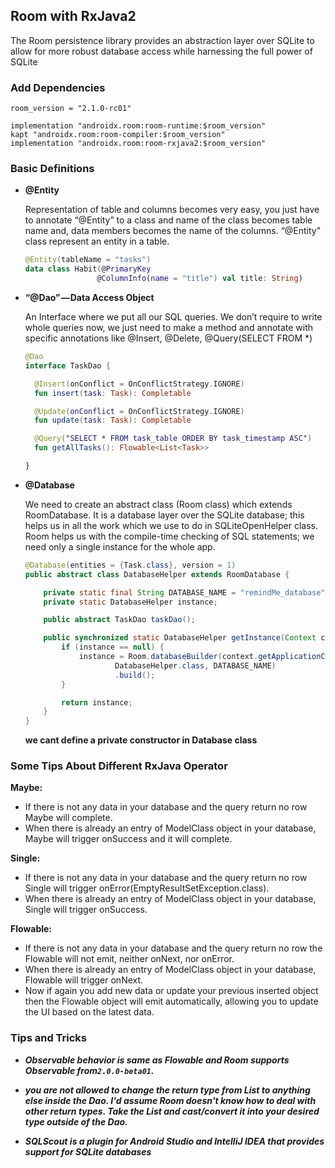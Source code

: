 ## Room with RxJava2
The Room persistence library provides an abstraction layer over SQLite to allow for more robust database access while harnessing the full power of SQLite

### Add Dependencies
```
room_version = "2.1.0-rc01"

implementation "androidx.room:room-runtime:$room_version"
kapt "androidx.room:room-compiler:$room_version"
implementation "androidx.room:room-rxjava2:$room_version"

```

### Basic Definitions

* **@Entity**

  Representation of table and columns becomes very easy, you just have to annotate “@Entity” to a class and name of the class becomes table name and, data members becomes the name of the columns. “@Entity” class represent an entity in a table.
  ```kotlin
  @Entity(tableName = "tasks")
  data class Habit(@PrimaryKey
                  @ColumnInfo(name = "title") val title: String)
  ```
  
* **“@Dao” — Data Access Object**

  An Interface where we put all our SQL queries. We don’t require to write whole queries now, we just need to make a method and annotate with specific annotations like @Insert, @Delete, @Query(SELECT FROM *)
  ```kotlin
  @Dao
  interface TaskDao {

    @Insert(onConflict = OnConflictStrategy.IGNORE)
    fun insert(task: Task): Completable

    @Update(onConflict = OnConflictStrategy.IGNORE)
    fun update(task: Task): Completable

    @Query("SELECT * FROM task_table ORDER BY task_timestamp ASC")
    fun getAllTasks(): Flowable<List<Task>>

  }
  ```

* **@Database**

  We need to create an abstract class (Room class) which extends RoomDatabase. It is a database layer over the SQLite           database; this helps us in all the work which we use to do in SQLiteOpenHelper class. Room helps us with the compile-time     checking of SQL statements; we need only a single instance for the whole app.
  ```java
  @Database(entities = {Task.class}, version = 1)
  public abstract class DatabaseHelper extends RoomDatabase {

      private static final String DATABASE_NAME = "remindMe_database";
      private static DatabaseHelper instance;

      public abstract TaskDao taskDao();

      public synchronized static DatabaseHelper getInstance(Context context) {
          if (instance == null) {
              instance = Room.databaseBuilder(context.getApplicationContext(),
                      DatabaseHelper.class, DATABASE_NAME)
                      .build();
          }

          return instance;
      }
  }
  ```
  **we cant define a private constructor in Database class**

### Some Tips About Different RxJava Operator
**Maybe:**
* If there is not any data in your database and the query return no row Maybe will complete.
* When there is already an entry of ModelClass object in your database, Maybe will trigger onSuccess and it will complete.

**Single:**
* If there is not any data in your database and the query return no row Single will trigger onError(EmptyResultSetException.class).
* When there is already an entry of ModelClass object in your database, Single will trigger onSuccess.

**Flowable:**
* If there is not any data in your database and the query return no row the Flowable will not emit, neither onNext, nor onError.
* When there is already an entry of ModelClass object in your database, Flowable will trigger onNext.
* Now if again you add new data or update your previous inserted object then the Flowable object will emit automatically, allowing you to update the UI based on the latest data.

### Tips and Tricks

* _**Observable behavior is same as Flowable and Room supports Observable from`2.0.0-beta01`.**_

* _**you are not allowed to change the return type from List to anything else inside the Dao. I'd assume Room doesn't know how to deal with other return types. Take the List and cast/convert it into your desired type outside of the Dao.**_
  
* _**SQLScout is a plugin for Android Studio and IntelliJ IDEA that provides support for SQLite databases**_
